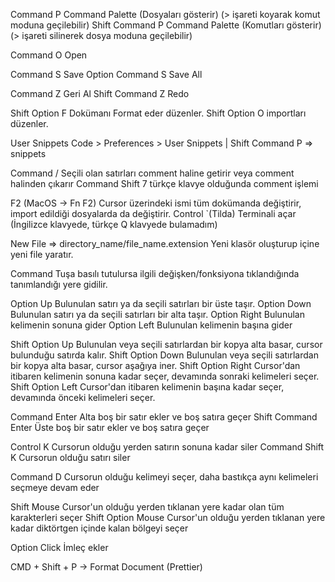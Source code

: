 
Command P               Command Palette (Dosyaları gösterir) (> işareti koyarak komut moduna geçilebilir)
Shift Command P         Command Palette (Komutları gösterir) (> işareti silinerek dosya moduna geçilebilir)

Command O               Open

Command S               Save
Option Command S        Save All

Command Z               Geri Al
Shift Command Z         Redo

Shift Option F          Dokümanı Format eder düzenler.
Shift Option O          importları düzenler.

User Snippets           Code > Preferences > User Snippets  |  Shift Command P => snippets

Command /               Seçili olan satırları comment haline getirir veya comment halinden çıkarır
Command Shift 7         türkçe klavye olduğunda comment işlemi

F2 (MacOS -> Fn F2)     Cursor üzerindeki ismi tüm dokümanda değiştirir, import edildiği dosyalarda da değiştirir.
Control `(Tilda)        Terminali açar (İngilizce klavyede, türkçe Q klavyede bulamadım)

New File => directory_name/file_name.extension      Yeni klasör oluşturup içine yeni file yaratır.

Command                 Tuşa basılı tutulursa ilgili değişken/fonksiyona tıklandığında tanımlandığı yere gidilir.

Option Up               Bulunulan satırı ya da seçili satırları bir üste taşır.
Option Down             Bulunulan satırı ya da seçili satırları bir alta taşır.
Option Right            Bulunulan kelimenin sonuna gider
Option Left             Bulunulan kelimenin başına gider   

Shift Option Up         Bulunulan veya seçili satırlardan bir kopya alta basar, cursor bulunduğu satırda kalır.
Shift Option Down       Bulunulan veya seçili satırlardan bir kopya alta basar, cursor aşağıya iner.
Shift Option Right      Cursor'dan itibaren kelimenin sonuna kadar seçer, devamında sonraki kelimeleri seçer.
Shift Option Left       Cursor'dan itibaren kelimenin başına kadar seçer, devamında önceki kelimeleri seçer.

Command Enter           Alta boş bir satır ekler ve boş satıra geçer
Shift Command Enter     Üste boş bir satır ekler ve boş satıra geçer

Control K               Cursorun olduğu yerden satırın sonuna kadar siler
Command Shift K         Cursorun olduğu satırı siler

Command D               Cursorun olduğu kelimeyi seçer, daha bastıkça aynı kelimeleri seçmeye devam eder 

Shift Mouse             Cursor'un olduğu yerden tıklanan yere kadar olan tüm karakterleri seçer
Shift Option Mouse      Cursor'un olduğu yerden tıklanan yere kadar diktörtgen içinde kalan bölgeyi seçer

Option Click            İmleç ekler

CMD + Shift + P -> Format Document (Prettier)


